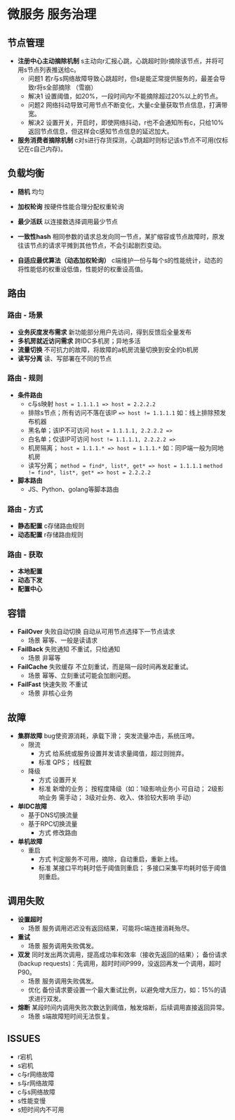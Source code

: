 # 微服务 服务治理

## 节点管理

- **注册中心主动摘除机制** s主动向r汇报心跳，心跳超时则r摘除该节点，并将可用s节点列表推送给c。
  - 问题1 若r与s网络故障导致心跳超时，但s是能正常提供服务的，最差会导致r将s全部摘除 （雪崩）
  - 解决1 设置阈值，如20%，一段时间内r不能摘除超过20%以上的节点。
  - 问题2 网络抖动导致可用节点不断变化，大量c全量获取节点信息，打满带宽。
  - 解决2 设置开关，开启时，即使网络抖动，r也不会通知所有c，只给10%返回节点信息，但这样会c感知节点信息的延迟加大。
- **服务消费者摘除机制** c对s进行存货探测，心跳超时则标记该s节点不可用(仅标记在c自己内存)。

## 负载均衡

- **随机** 均匀
- **加权轮询** 按硬件性能合理分配权重轮询
- **最少活跃** 以连接数选择调用最少节点
- **一致性hash** 相同参数的请求总发向同一节点，某扩缩容或节点故障时，原发往该节点的请求平摊到其他节点，不会引起剧烈变动。

- **自适应最优算法（动态加权轮询）** c端维护一份与每个s的性能统计，动态的将性能低的权重设低值，性能好的权重设高值。

## 路由

### 路由 - 场景

- **业务灰度发布需求** 新功能部分用户先访问，得到反馈后全量发布
- **多机房就近访问需求** 跨IDC多机房；异地多活
- **流量切换** 不可抗力的故障，将故障的a机房流量切换到安全的b机房
- **读写分离** 读、写部署在不同的节点

### 路由 - 规则

- **条件路由**
  - c与s映射 `host = 1.1.1.1 => host = 2.2.2.2`
  - 排除s节点；所有访问不落在该IP `=> host != 1.1.1.1` 如：线上排除预发布机器
  - 黑名单；该IP不可访问 `host = 1.1.1.1, 2.2.2.2 =>`
  - 白名单；仅该IP可访问 `host != 1.1.1.1, 2.2.2.2 =>`
  - 机房隔离； `host = 1.1.1.* => host = 1.1.1.*` 如：同IP端一般为同地机房
  - 读写分离； `method = find*, list*, get* => host = 1.1.1.1` `method != find*, list*, get* => host = 2.2.2.2`
- **脚本路由**
  - JS、Python、golang等脚本路由

### 路由 - 方式

- **静态配置** c存储路由规则
- **动态配置** r存储路由规则

### 路由 - 获取

- **本地配置**
- **动态下发**
- **配置中心**

## 容错

- **FailOver** 失败自动切换 自动从可用节点选择下一节点请求
  - 场景 幂等、一般是读请求
- **FailBack** 失败通知 不重试，只给通知
  - 场景 非幂等
- **FailCache** 失败缓存 不立刻重试，而是隔一段时间再发起重试。
  - 场景 幂等、立刻重试可能会加剧问题。
- **FailFast** 快速失败 不重试
  - 场景 非核心业务

## 故障

- **集群故障** bug使资源消耗，承载下滑； 突发流量冲击，系统压垮。
  - 限流
    - 方式 给系统或服务设置并发请求量阈值，超过则抛弃。
    - 标准 QPS； 线程数
  - 降级
    - 方式 设置开关
    - 标准 新增的业务； 按程度降级（如：1级影响业务小 可自动； 2级影响业务 需手动； 3级对业务、收入、体验较大影响 手动）
- **单IDC故障**
  - 基于DNS切换流量
  - 基于RPC切换流量
    - 方式 修改路由
- **单机故障**
  - 重启
    - 方式 判定服务不可用，摘除，自动重启，重新上线。
    - 标准 某接口平均耗时低于阈值则重启； 多接口采集平均耗时低于阈值则重启。

## 调用失败

- **设置超时**
  - 场景 服务调用迟迟没有返回结果，可能将c端连接消耗殆尽。
- **重试**
  - 场景 服务调用失败偶发。
- **双发** 同时发出两次调用，提高成功率和效率（接收先返回的结果）； 备份请求(backup requests)：先调用，超时时间P999，没返回再发一个调用，超时P90。
  - 场景 服务调用失败偶发。
  - 优化 备份请求要设置一个最大重试比例，以避免增大压力，如：15%的请求进行双发。
- **熔断** 某段时间内调用失败次数达到阈值，触发熔断，后续调用直接返回异常。
  - 场景 s端故障短时间无法恢复。

## ISSUES

- r宕机
- s宕机
- c与r网络故障
- s与r网络故障
- c与s网络故障
- s性能变慢
- s短时间内不可用
